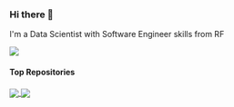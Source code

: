 ### Hi there 👋

I'm a Data Scientist with Software Engineer skills from RF

<a href="https://github.com/anuraghazra/github-readme-stats"><img align="center" src="https://github-readme-stats.vercel.app/api/top-langs/?username=Omegon226&layout=compact&theme=buefy&hide_border=true" /></a>

#### Top Repositories

<a href="https://github.com/Omegon226/Crypto_Analyzatron">
  <img align="center" src="https://github-readme-stats.vercel.app/api/pin/?username=Omegon226&repo=Crypto_Analyzatron&theme=buefy" />
</a>
<a href="https://github.com/Omegon226/service_time_series_model_creator">
  <img align="center" src="https://github-readme-stats.vercel.app/api/pin/?username=Omegon226&repo=service_time_series_model_creator&theme=buefy" />
</a>

